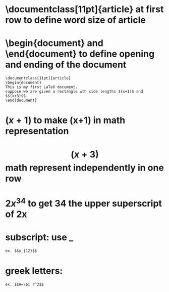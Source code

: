 # \documentclass[11pt]{article} at first row to define word size of article  
# \begin{document} and \end{document} to define opening and ending of the document  
    \documentclass[11pt]{article}
    \begin{document}
    This is my first LaTeX document.
    suppose we are given a rectangle wth side lengths $(x+1)$ and $$(x+3)$$.
    \end{document}  
# $(x+1)$ to make (x+1) in math representation  
# $$(x+3)$$ math represent independently in one row  
# $2x^{34}$ to get 34 the upper superscript of 2x  
# subscript: use _  
    ex. $$x_{12}$$  
# greek letters:  
    ex. $$A=\pi r^2$$  
    
